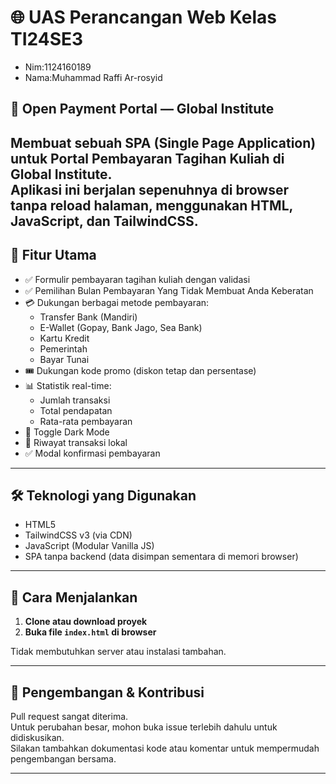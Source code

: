 # 🌐 UAS Perancangan Web Kelas TI24SE3  
  - Nim:1124160189
  - Nama:Muhammad Raffi Ar-rosyid
## 📄 Open Payment Portal — Global Institute
Membuat sebuah **SPA (Single Page Application)** untuk **Portal Pembayaran Tagihan Kuliah** di **Global Institute**.  
Aplikasi ini berjalan sepenuhnya di browser tanpa reload halaman, menggunakan HTML, JavaScript, dan TailwindCSS.
---
## 🎯 Fitur Utama
- ✅ Formulir pembayaran tagihan kuliah dengan validasi
- ✅ Pemilihan Bulan Pembayaran Yang Tidak Membuat Anda Keberatan
- 💳 Dukungan berbagai metode pembayaran:
  - Transfer Bank (Mandiri)
  - E-Wallet (Gopay, Bank Jago, Sea Bank)
  - Kartu Kredit
  - Pemerintah
  - Bayar Tunai
- 🎟️ Dukungan kode promo (diskon tetap dan persentase)
- 📊 Statistik real-time:
  - Jumlah transaksi
  - Total pendapatan
  - Rata-rata pembayaran
- 🌙 Toggle Dark Mode
- 📃 Riwayat transaksi lokal
- ✅ Modal konfirmasi pembayaran

---
## 🛠️ Teknologi yang Digunakan

- HTML5
- TailwindCSS v3 (via CDN)
- JavaScript (Modular Vanilla JS)
- SPA tanpa backend (data disimpan sementara di memori browser)

---

## 🚀 Cara Menjalankan

1. **Clone atau download proyek**
2. **Buka file `index.html` di browser**

Tidak membutuhkan server atau instalasi tambahan.

---

## 🔧 Pengembangan & Kontribusi

Pull request sangat diterima.  
Untuk perubahan besar, mohon buka issue terlebih dahulu untuk didiskusikan.  
Silakan tambahkan dokumentasi kode atau komentar untuk mempermudah pengembangan bersama.

---
